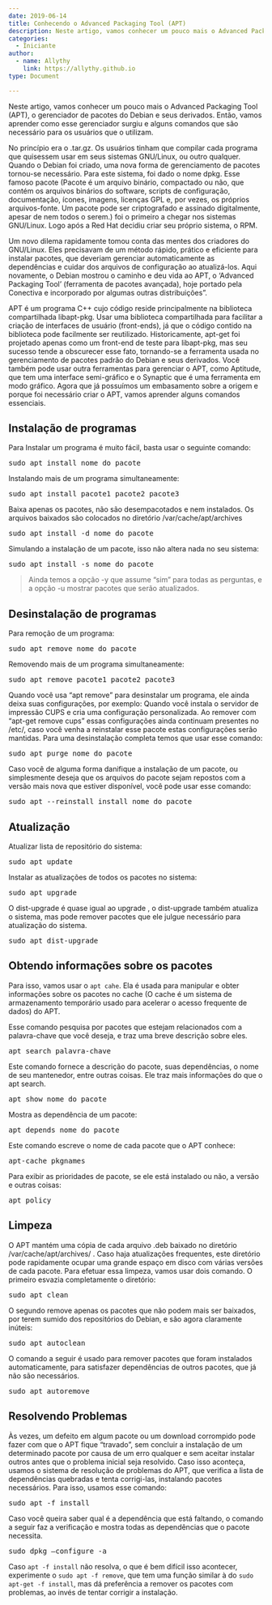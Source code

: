 ```yaml
---
date: 2019-06-14
title: Conhecendo o Advanced Packaging Tool (APT)
description: Neste artigo, vamos conhecer um pouco mais o Advanced Packaging Tool (APT), o gerenciador de pacotes do Debian e seus derivados.
categories:
  - Iniciante
author:
  - name: Allythy
    link: https://allythy.github.io
type: Document

---
```


Neste artigo, vamos conhecer um pouco mais o Advanced Packaging Tool (APT), o gerenciador de pacotes do Debian e seus derivados. Então, vamos aprender como esse gerenciador surgiu e alguns comandos que são necessário para os usuários que o utilizam.

No princípio era o .tar.gz. Os usuários tinham que compilar cada programa que quisessem usar em seus sistemas GNU/Linux, ou outro qualquer. Quando o Debian foi criado, uma nova forma de gerenciamento de pacotes tornou-se necessário. Para este sistema, foi dado o nome dpkg. Esse famoso pacote (Pacote é um arquivo binário, compactado ou não, que contém os arquivos binários do software, scripts de configuração, documentação, ícones, imagens, licenças GPL e, por vezes, os próprios arquivos-fonte. Um pacote pode ser criptografado e assinado digitalmente, apesar de nem todos o serem.) foi o primeiro a chegar nos sistemas GNU/Linux. Logo após a Red Hat decidiu criar seu próprio sistema, o RPM.

Um novo dilema rapidamente tomou conta das mentes dos criadores do GNU/Linux. Eles precisavam de um método rápido, prático e eficiente para instalar pacotes, que deveriam gerenciar automaticamente as dependências e cuidar dos arquivos de configuração ao atualizá-los. Aqui novamente, o Debian mostrou o caminho e deu vida ao APT, o ‘Advanced Packaging Tool’ (ferramenta de pacotes avançada), hoje portado pela Conectiva e incorporado por algumas outras distribuições”.

APT é um programa C++ cujo código reside principalmente na biblioteca compartilhada libapt-pkg. Usar uma biblioteca compartilhada para facilitar a criação de interfaces de usuário (front-ends), já que o código contido na biblioteca pode facilmente ser reutilizado. Historicamente, apt-get foi projetado apenas como um front-end de teste para libapt-pkg, mas seu sucesso tende a obscurecer esse fato, tornando-se a ferramenta usada no gerenciamento de pacotes padrão do Debian e seus derivados. Você também pode usar outra ferramentas para gerenciar o APT, como Aptitude, que tem uma interface semi-gráfico e o Synaptic que é uma ferramenta em modo gráfico.
Agora que já possuímos um embasamento sobre a origem e porque foi necessário criar o APT, vamos aprender alguns comandos essenciais.

## Instalação de programas

Para Instalar um programa é muito fácil, basta usar o seguinte comando:
<pre class ="language-bash">sudo apt install nome_do_pacote</pre>

Instalando mais de um programa simultaneamente:
<pre class="language-bash">sudo apt install pacote1 pacote2 pacote3</pre>

Baixa apenas os pacotes, não são desempacotados e nem instalados. Os arquivos baixados são colocados no diretório /var/cache/apt/archives
<pre class="language-bash">sudo apt install -d nome_do_pacote</pre>

Simulando a instalação de um pacote, isso não altera nada no seu sistema:
<pre class="language-bash">sudo apt install -s nome_do_pacote</pre>

>Ainda temos a opção -y que assume “sim” para todas as perguntas, e a opção -u mostrar pacotes que serão atualizados.

## Desinstalação de programas
Para remoção de um programa:
<pre class="language-bash">sudo apt remove nome_do_pacote</pre>

Removendo mais de um programa simultaneamente:
<pre class="language-bash">sudo apt remove pacote1 pacote2 pacote3</pre>

Quando você usa “apt remove” para desinstalar um programa, ele ainda deixa suas configurações, por exemplo: Quando você instala o servidor de impressão CUPS e cria uma configuração personalizada. Ao remover com “apt-get remove cups” essas configurações ainda continuam presentes no /etc/, caso você venha a reinstalar esse pacote estas configurações serão mantidas. Para uma desinstalação completa temos que usar esse comando:
<pre class="language-bash">sudo apt purge nome_do_pacote</pre>

Caso você de alguma forma danifique a instalação de um pacote, ou simplesmente deseja que os arquivos do pacote sejam repostos com a versão mais nova que estiver disponível, você pode usar esse comando:
<pre class="language-bash">sudo apt --reinstall install nome_do_pacote</pre>

## Atualização
Atualizar lista de repositório do sistema:
<pre class="language-bash">sudo apt update</pre>

Instalar as atualizações de todos os pacotes no sistema:
<pre class="language-bash">sudo apt upgrade</pre>

O dist-upgrade é quase igual ao upgrade , o dist-upgrade também atualiza o sistema, mas  pode remover pacotes que ele julgue necessário para atualização do sistema.
<pre class="language-bash">sudo apt dist-upgrade</pre>

## Obtendo informações sobre os pacotes
Para isso, vamos usar o `apt cahe`. Ela é usada para manipular e obter informações sobre os pacotes no cache (O cache é um sistema de armazenamento temporário usado para acelerar o acesso frequente de dados) do APT.

Esse comando pesquisa por pacotes que estejam relacionados com a palavra-chave que você deseja, e traz uma breve descrição sobre eles.
<pre class="language-bash">apt search palavra-chave</pre>

Este comando fornece a descrição do pacote, suas dependências, o nome de seu mantenedor, entre outras coisas. Ele traz mais informações do que o apt search.
<pre class="language-bash">apt show nome_do_pacote</pre>

Mostra as dependência de um pacote:
<pre class="language-bash">apt depends nome_do_pacote</pre>

Este comando escreve o nome de cada pacote que o APT conhece:
<pre class="language-bash">apt-cache pkgnames</pre>

Para exibir as prioridades de pacote, se ele está instalado ou não, a versão e outras coisas:
<pre class="language-bash">apt policy</pre>

## Limpeza

O APT mantém uma cópia de cada arquivo .deb baixado no diretório /var/cache/apt/archives/ . Caso haja atualizações frequentes, este diretório pode rapidamente ocupar uma grande espaço em disco com várias versões de cada pacote. Para efetuar essa limpeza, vamos usar dois comando. O primeiro  esvazia completamente o diretório:
<pre class="language-bash">sudo apt clean</pre>

O segundo remove apenas os pacotes que não podem mais ser baixados, por terem sumido dos repositórios do Debian, e são agora claramente inúteis:
<pre class="language-bash">sudo apt autoclean</pre>



O comando a seguir é usado para remover pacotes que foram instalados automaticamente, para satisfazer dependências de outros pacotes, que já não são necessários.
<pre class="language-bash">sudo apt autoremove</pre>



## Resolvendo Problemas
Às vezes, um defeito em algum pacote ou um download corrompido pode fazer com que o APT fique “travado”, sem concluir a instalação de um determinado pacote por causa de um erro qualquer e sem aceitar instalar outros antes que o problema inicial seja resolvido.
Caso isso aconteça, usamos o sistema de resolução de problemas do APT,  que verifica a lista de dependências quebradas e tenta corrigi-las, instalando pacotes necessários. Para isso, usamos esse comando:
<pre class="language-bash">sudo apt -f install</pre>

Caso você queira saber qual é a dependência que está faltando, o comando a seguir faz a verificação e mostra todas as dependências que o pacote necessita.
<pre class="language-bash">sudo dpkg –configure -a</pre>

Caso `apt -f install` não resolva, o que é bem difícil isso acontecer, experimente o `sudo apt -f remove`, que tem uma função similar à do `sudo apt-get -f install`, mas dá preferência a remover os pacotes com problemas, ao invés de tentar corrigir a instalação.
